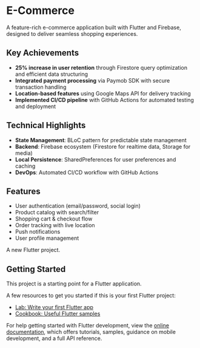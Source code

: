 # E-Commerce

A feature-rich e-commerce application built with Flutter and Firebase, designed to deliver seamless shopping experiences.

## Key Achievements
- **25% increase in user retention** through Firestore query optimization and efficient data structuring
- **Integrated payment processing** via Paymob SDK with secure transaction handling
- **Location-based features** using Google Maps API for delivery tracking
- **Implemented CI/CD pipeline** with GitHub Actions for automated testing and deployment

## Technical Highlights
- **State Management**: BLoC pattern for predictable state management
- **Backend**: Firebase ecosystem (Firestore for realtime data, Storage for media)
- **Local Persistence**: SharedPreferences for user preferences and caching
- **DevOps**: Automated CI/CD workflow with GitHub Actions

## Features
- User authentication (email/password, social login)
- Product catalog with search/filter
- Shopping cart & checkout flow
- Order tracking with live location
- Push notifications
- User profile management

A new Flutter project.

## Getting Started

This project is a starting point for a Flutter application.

A few resources to get you started if this is your first Flutter project:

- [Lab: Write your first Flutter app](https://docs.flutter.dev/get-started/codelab)
- [Cookbook: Useful Flutter samples](https://docs.flutter.dev/cookbook)

For help getting started with Flutter development, view the
[online documentation](https://docs.flutter.dev/), which offers tutorials,
samples, guidance on mobile development, and a full API reference.
